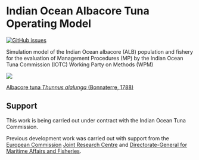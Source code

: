 # Indian Ocean Albacore Tuna Operating Model

[![GitHub issues](https://img.shields.io/github/issues/iotcwpm/ALB.svg)](https://github.com/iotcwpm/ALB/issues)

Simulation model of the Indian Ocean albacore (ALB) population and fishery for the evaluation of Management Procedures (MP) by the Indian Ocean Tuna Commission (IOTC) Working Party on Methods (WPM) 

![](http://agriculture.vic.gov.au/__data/assets/image/0014/211523/albacore.jpg)

[Albacore tuna *Thunnus alalunga* (Bonnaterre, 1788)](https://en.wikipedia.org/wiki/Albacore)

## Support

This work is being carried out under contract with the Indian Ocean Tuna Commission.

Previous development work was carried out with support from the [European Commission](http://ec.europa.eu) [Joint Research Centre](https://ec.europa.eu/jrc/) and [Directorate-General for Maritime Affairs and Fisheries](http://ec.europa.eu/dgs/maritimeaffairs_fisheries/index_en.htm).
